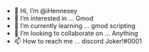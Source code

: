 - 👋 Hi, I’m @iHennesey
- 👀 I’m interested in ... Gmod
- 🌱 I’m currently learning ... gmod scripting
- 💞️ I’m looking to collaborate on ... Anything
- 📫 How to reach me ... discord Joker!#0001

<!---
iHennesey/iHennesey is a ✨ special ✨ repository because its `README.md` (this file) appears on your GitHub profile.
You can click the Preview link to take a look at your changes.
--->
